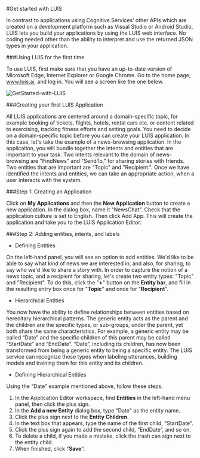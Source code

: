 <!-- 
NavPath: CognitiveServices-Documentation/Content/en-us/
LinkLabel: LUIS Get started
Url: LUIS-API/documentation/LUIS.GetStarted
Weight: 100
-->
#Get started with LUIS

In contrast to applications using Cognitive Services’ other APIs which are created on a development platform such as Visual Studio or Android Studio, LUIS lets you build your applications by using the LUIS web interface. No coding needed other than the ability to interpret and use the returned JSON types in your application.

###Using LUIS for the first time

To use LUIS, first make sure that you have an up-to-date version of Microsoft Edge, Internet Explorer or Google Chrome. Go to the home page, www.luis.ai, and log in. You will see a screen like the one below. 

![GetStarted-with-LUIS](/Video/log_in_2.PNG)

###Creating your first LUIS Application

All LUIS applications are centered around a domain-specific topic, for example booking of tickets, flights, hotels, rental cars etc. or content related to exercising, tracking fitness efforts and setting goals. You need to decide on a domain-specific topic before you can create your LUIS application. In this case, let's take the example of a news-browsing application.
In the application, you will bundle together the intents and entities that are important to your task. Two intents relevant to the domain of news-browsing are "FindNews" and "SendTo," for sharing stories with friends. Two entities that are important are "Topic" and "Recipient.". Once we have identified the intents and entities, we can take an appropriate action, when a user interacts with the system. 

###Step 1: Creating an Application

Click on **My Applications** and then the **New Application** button to create a new application. In the dialog box, name it "NewsChat". Check that the application culture is set to English. Then click Add App. This will create the application and take you to the LUIS Application Editor: 

###Step 2: Adding entities, intents, and labels

  * Defining Entities
  
On the left-hand panel, you will see an option to add entities. We'd like to be able to say what kind of news we are interested in, and also, for sharing, to say who we'd like to share a story with. In order to capture the notion of a news topic, and a recipient for sharing, let's create two entity types: "Topic" and "Recipient". To do this, click the "**+**" button on the **Entity bar**, and fill in the resulting entry box once for "**Topic**" and once for "**Recipient**". 

  * Hierarchical Entities
  
You now have the ability to define relationships between entities based on hereditary hierarchical patterns. The generic entity acts as the parent and the children are the specific types, or sub-groups, under the parent, yet both share the same characteristics. For example, a generic entity may be called “Date” and the specific children of this parent may be called “StartDate” and “EndDate”. “Date”, including its children, has now been transformed from being a generic entity to being a specific entity. The LUIS service can recognize these types when labeling utterances, building models and training them for this entity and its children. 

  * Defining Hierarchical Entities
  
Using the “Date” example mentioned above, follow these steps. 

1.	In the Application Editor workspace, find **Entities** in the left-hand menu panel, then click the plus sign.
2.	In the **Add a new Entity** dialog box, type "Date" as the entity name.
3.	Click the plus sign next to the **Entity Children**.
4.	In the text box that appears, type the name of the first child, "StartDate".
5.	Click the plus sign again to add the second child, “EndDate”, and so on.
6.	To delete a child, if you made a mistake, click the trash can sign next to the entity child.
7.	When finished, click "**Save**".






